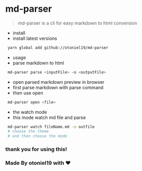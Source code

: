 # md-parser

> md-parser is a cli for easy markdown to html conversion

- install
- install latest versions

```sh
 yarn global add github://otoniel19/md-parser
```

- usage
- parse markdown to html

```sh
 md-parser parse <inputFile> -o <outputFile>
```

- open parsed markdown preview in browser
- first parse markdown with parse command
- then use open

```sh
 md-parser open <file>
```

- the watch mode
- this mode watch md file and parse

```sh
 md-parser watch fileName.md -o outfile
 # choose the theme
 # and then choose the mode
```

### thank you for using this!

### **Made By otoniel19 with :hearts:**
